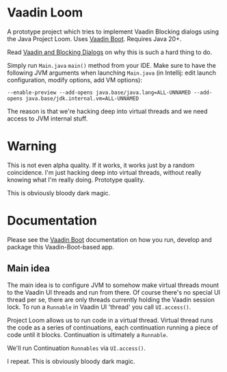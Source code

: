 # Vaadin Loom

A prototype project which tries to implement Vaadin Blocking dialogs using the Java Project Loom.
Uses [Vaadin Boot](https://github.com/mvysny/vaadin-boot). Requires Java 20+.

Read [Vaadin and Blocking Dialogs](https://mvysny.github.io/vaadin-blocking-dialogs/) on why this
is such a hard thing to do.

Simply run `Main.java` `main()` method from your IDE. Make sure to have the following JVM
arguments when launching `Main.java` (in Intellij: edit launch configuration, modify options, add VM options):

```
--enable-preview --add-opens java.base/java.lang=ALL-UNNAMED --add-opens java.base/jdk.internal.vm=ALL-UNNAMED
```

The reason is that we're hacking deep into virtual threads and we need access to JVM internal stuff.

# Warning

This is not even alpha quality. If it works, it works just by a random coincidence. I'm just hacking
deep into virtual threads, without really knowing what I'm really doing. Prototype quality.

This is obviously bloody dark magic.

# Documentation

Please see the [Vaadin Boot](https://github.com/mvysny/vaadin-boot#preparing-environment) documentation
on how you run, develop and package this Vaadin-Boot-based app.

## Main idea

The main idea is to configure JVM to somehow make virtual threads mount to the Vaadin UI threads and run from
there. Of course there's no special UI thread per se, there are only threads currently holding the Vaadin session lock.
To run a `Runnable` in Vaadin UI 'thread' you call `UI.access()`.

Project Loom allows us to run code in a virtual thread. Virtual thread runs the code as a series
of continuations, each continuation running a piece of code until it blocks. Continuation is ultimately a `Runnable`.

We'll run Continuation `Runnables` via `UI.access()`.

I repeat. This is obviously bloody dark magic.
